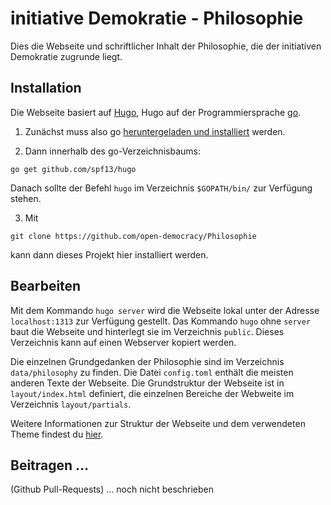 # initiative Demokratie - Philosophie 

Dies die Webseite und schriftlicher Inhalt der Philosophie, die der initiativen Demokratie zugrunde liegt.

## Installation

Die Webseite basiert auf [Hugo](//gohugo.io/), Hugo auf der Programmiersprache [go](//golang.org/).

1) Zunächst muss also go [heruntergeladen und installiert](//golang.org/dl/) werden.

2) Dann innerhalb des go-Verzeichnisbaums:

`go get github.com/spf13/hugo`

Danach sollte der Befehl `hugo` im Verzeichnis `$GOPATH/bin/` zur Verfügung stehen.

3) Mit

`git clone https://github.com/open-democracy/Philosophie`

kann dann dieses Projekt hier installiert werden.

## Bearbeiten

Mit dem Kommando `hugo server` wird die Webseite lokal unter der Adresse `localhost:1313` zur Verfügung gestellt.
Das Kommando `hugo` ohne `server` baut die Webseite und hinterlegt sie im Verzeichnis `public`.
Dieses Verzeichnis kann auf einen Webserver kopiert werden.

Die einzelnen Grundgedanken der Philosophie sind im Verzeichnis `data/philosophy` zu finden.
Die Datei `config.toml` enthält die meisten anderen Texte der Webseite.
Die Grundstruktur der Webseite ist in `layout/index.html` definiert, die einzelnen Bereiche der Webweite im Verzeichnis `layout/partials`.

Weitere Informationen zur Struktur der Webseite und dem verwendeten Theme findest du [hier](themes/hugo-creative-theme/README.md).

## Beitragen ...

(Github Pull-Requests) ... noch nicht beschrieben

